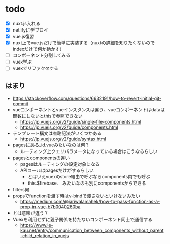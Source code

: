 # todo

- [x] nuxt.js入れる
- [x] netlifyにデプロイ
- [x] vue.js復習
- [x] nuxt上でvue.jsだけで簡単に実装する（nuxtの詳細を知りたくないのでindexだけで何か動かす）
- [ ] コンポーネント分割してみる
- [ ] vuex学ぶ
- [ ] vuexでリファクタする

## はまり

- <https://stackoverflow.com/questions/6632191/how-to-revert-initial-git-commit>
- vueコンポーネントとvueインスタンスは違う、vueコンポーネントはdataは関数にしないとthisで参照できない
  - <https://jp.vuejs.org/v2/guide/single-file-components.html>
  - <https://jp.vuejs.org/v2/guide/components.html>
- テンプレート構文は省略記法がいくつかある
  - <https://jp.vuejs.org/v2/guide/syntax.html>
- pagesにある_id.vueみたいなのは何？
  - ルーティング上クエリパラメータになっている場合はこうなるらしい
- pagesとcomponentsの違い
  - pagesはルーティングの設定対象になる
  - APIコールはpagesだけがするらしい
    - とはいえvuexのstore経由で呼ぶならcomponents内でも呼ぶ
    - this.$firebase.　みたいなのも別にcomponentsからできる
- filters何
- propsでfunctionを渡す時はv-bindで渡さないといけないみたい
  - <https://medium.com/@jariwalamahek/how-to-pass-function-as-a-prop-in-vue-b7b0040260ba>
- <Component></Component>と<Component/>は意味が違う？
- Vuexを利用せずに親子関係を持たないコンポーネント同士で通信する
  - <https://www.ie-kau.net/entry/communication_between_components_without_parent-child_relation_in_vuejs>